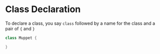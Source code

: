 # Class Declaration

To declare a class, you say `class` followed by a name for the class and a pair of `{` and `}`

```java
class Muppet {

}
```